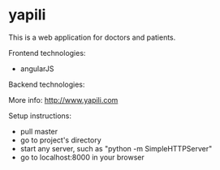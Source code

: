 # yapili
This is a web application for doctors and patients.

Frontend technologies:
- angularJS


Backend technologies:


More info: http://www.yapili.com

Setup instructions:
- pull master
- go to project's directory
- start any server, such as "python -m SimpleHTTPServer" 
- go to localhost:8000 in your browser
